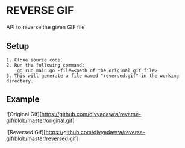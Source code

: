REVERSE GIF
==========

API to reverse the given GIF file

## Setup
```
1. Clone source code. 
2. Run the following command:
    go run main.go -file=<path of the original gif file>
3. This will generate a file named "reversed.gif" in the working directory.

```
## Example
![Original Gif][https://github.com/divyadawra/reverse-gif/blob/master/original.gif]

![Reversed Gif][https://github.com/divyadawra/reverse-gif/blob/master/reversed.gif]